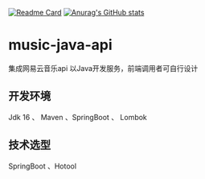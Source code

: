 [![Readme Card](https://github-readme-stats.vercel.app/api/pin/?username=jnwang95&repo=music-java-api&show_icons=true&theme=radical)](https://github.com/jnwang95/music-java-api)
[![Anurag's GitHub stats](https://github-readme-stats.vercel.app/api?username=jnwang95&show_icons=true&theme=radical)](https://github.com/jnwang95/music-java-api)


# music-java-api
集成网易云音乐api
以Java开发服务，前端调用者可自行设计


## 开发环境
Jdk 16 、 Maven 、SpringBoot 、 Lombok

## 技术选型
SpringBoot 、Hotool

